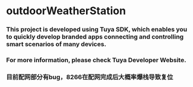 # outdoorWeatherStation
### This project is developed using Tuya SDK, which enables you to quickly develop branded apps connecting and controlling smart scenarios of many devices.
### For more information, please check Tuya Developer Website.	

### 目前配网部分有bug，8266在配网完成后大概率爆栈导致复位
